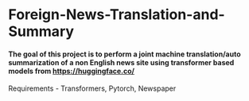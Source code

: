 # Foreign-News-Translation-and-Summary

#### The goal of this project is to perform a joint machine translation/auto summarization of a non English news site using transformer based models from https://huggingface.co/
Requirements - Transformers, Pytorch, Newspaper

